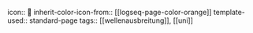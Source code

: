 icon:: 🧭
inherit-color-icon-from:: [[logseq-page-color-orange]] 
template-used:: standard-page
tags:: [[wellenausbreitung]], [[uni]]
